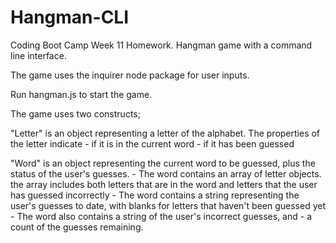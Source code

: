 # Hangman-CLI
Coding Boot Camp Week 11 Homework. Hangman game with a command line interface.

The game uses the inquirer node package for user inputs.

Run hangman.js to start the game.

The game uses two constructs;

"Letter" is an object representing a letter of the alphabet. The properties of the letter indicate
	- if it is in the current word
	- if it has been guessed

"Word" is an object representing the current word to be guessed, plus the status of the user's guesses.
	- The word contains an array of letter objects. the array includes both letters that are in the word and letters that the user has guessed incorrectly
	- The word contains a string representing the user's guesses to date, with blanks for letters that haven't been guessed yet
	- The word also contains a string of the user's incorrect guesses, and
	- a count of the guesses remaining.


